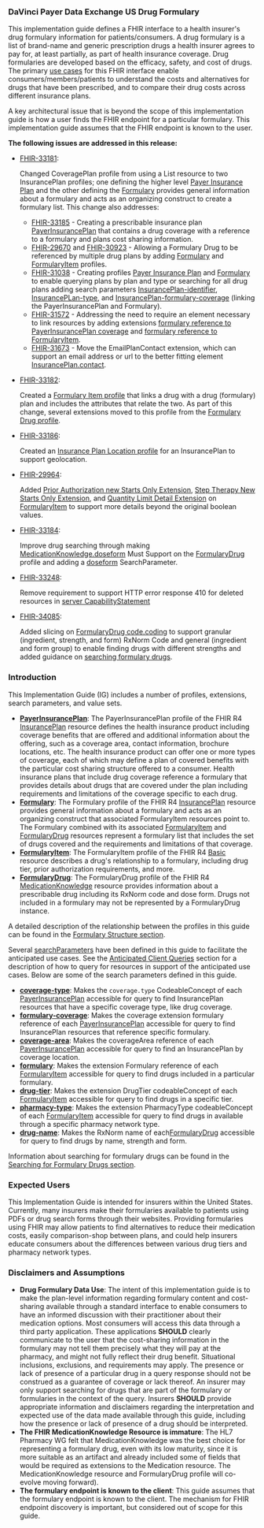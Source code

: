 <a name="drug-formulary"></a>
### DaVinci Payer Data Exchange US Drug Formulary
<p>
  This implementation guide defines a FHIR interface to a health insurer's drug formulary information for patients/consumers. A drug formulary is a list of brand-name and generic prescription drugs a health insurer agrees to pay for, at least partially, as part of health insurance coverage. Drug formularies are developed based on the efficacy, safety, and cost of drugs. The primary <a href="use_cases_and_overview.html#use-cases">use cases</a> for this FHIR interface enable consumers/members/patients to understand the costs and alternatives for drugs that have been prescribed, and to compare their drug costs across different insurance plans.
</p>
<p>
  A key architectural issue that is beyond the scope of this implementation guide is how a user finds the FHIR endpoint for a particular formulary. This implementation guide assumes that the FHIR endpoint is known to the user.
</p>

<div class="stu-note">
 <p>
    <strong>The following issues are addressed in this release:</strong>
  </p>
  <ul>
     <li>
      <a href="https://jira.hl7.org/browse/FHIR-33181">FHIR-33181</a>:
      <p>
        Changed CoveragePlan profile from using a List resource to two InsurancePlan profiles; one defining the higher level <a href="StructureDefinition-usdf-PayerInsurancePlan.html">Payer Insurance Plan</a> and the other defining the <a href="StructureDefinition-usdf-Formulary.html">Formulary</a> provides general information about a formulary and acts as an organizing construct to create a formulary list.
        This change also addresses:
        <ul>
          <li>
            <a href="https://jira.hl7.org/browse/FHIR-33185">FHIR-33185</a> - Creating a prescribable insurance plan <a href="StructureDefinition-usdf-PayerInsurancePlan.html">PayerInsurancePlan</a> that contains a drug coverage with a reference to a formulary and plans cost sharing information.
          </li>
          <li>
            <a href="https://jira.hl7.org/browse/FHIR-29670">FHIR-29670</a> and <a href="https://jira.hl7.org/browse/FHIR-30923">FHIR-30923</a> - Allowing a Formulary Drug to be referenced by multiple drug plans by adding <a href="StructureDefinition-usdf-Formulary.html">Formulary</a> and <a href="StructureDefinition-usdf-FormularyItem.html">FormularyItem</a> profiles.
          </li>
          <li>
            <a href="https://jira.hl7.org/browse/FHIR-31038">FHIR-31038</a> - Creating profiles <a href="StructureDefinition-usdf-PayerInsurancePlan.html">Payer Insurance Plan</a> and <a href="StructureDefinition-usdf-Formulary.html">Formulary</a> to enable querying plans by plan and type or searching for all drug plans adding search parameters <a href="SearchParameter-InsurancePlan-identifier.html">InsurancePlan-identifier</a>, <a href="SearchParameter-InsurancePlan-type.html">InsurancePLan-type</a>, and <a href="SearchParameter-InsurancePlan-formulary-coverage.html">InsurancePlan-formulary-coverage</a> (linking the PayerInsurancePlan and Formulary).
          </li>
          <li>
            <a href="https://jira.hl7.org/browse/FHIR-31572">FHIR-31572</a> - Addressing the need to require an element necessary to link resources by adding extensions <a href="StructureDefinition-usdf-PayerInsurancePlan-definitions.html#InsurancePlan.coverage:drug-coverage.extension:usdf-FormularyReference-extension">formulary reference to PayerInsurancePlan coverage</a> and <a href="StructureDefinition-usdf-FormularyItem-definitions.html#Basic.extension:usdf-FormularyReference-extension">formulary reference to FormularyItem</a>.
          </li>
          <li>
            <a href="https://jira.hl7.org/browse/FHIR-31673">FHIR-31673</a> - Move the EmailPlanContact extension, which can support an email address or url to the better fitting element <a href="StructureDefinition-usdf-PayerInsurancePlan-definitions.html#InsurancePlan.contact">InsurancePlan.contact</a>.
          </li>
        </ul>
      </p>
    </li>
    <li>
      <a href="https://jira.hl7.org/browse/FHIR-33182">FHIR-33182</a>:
      <p>
        Created a <a href="StructureDefinition-usdf-FormularyItem.html">Formulary Item profile</a> that links a drug with a drug (formulary) plan and includes the attributes that relate the two. As part of this change, several extensions moved to this profile from the <a href="StructureDefinition-usdf-FormularyDrug.html">Formulary Drug profile</a>.
      </p>
    </li>
    <li>
      <a href="https://jira.hl7.org/browse/FHIR-33186">FHIR-33186</a>:
      <p>
        Created an <a href="StructureDefinition-usdf-InsurancePlanLocation.html">Insurance Plan Location profile</a> for an InsurancePlan to support geolocation.
      </p>
    </li>
    <li>
      <a href="https://jira.hl7.org/browse/FHIR-29964">FHIR-29964</a>:
      <p>
        Added <a href="StructureDefinition-usdf-PriorAuthorizationNewStartsOnly-extension.html">Prior Authorization new Starts Only Extension</a>, <a href="StructureDefinition-usdf-StepTherapyLimitNewStartsOnly-extension.html">Step Therapy New Starts Only Extension</a>, and <a href="StructureDefinition-usdf-QuantityLimitDetail-extension.html">Quantity Limit Detail Extension</a> on <a href="StructureDefinition-usdf-FormularyItem.html">FormularyItem</a> to support more details beyond the original boolean values.
      </p>
    </li>
    <li>
      <a href="https://jira.hl7.org/browse/FHIR-33184">FHIR-33184</a>:
      <p>
        Improve drug searching through making <a href="StructureDefinition-usdf-FormularyDrug-definitions.html#MedicationKnowledge.doseForm">MedicationKnowledge.doseform</a> Must Support on the <a href="StructureDefinition-usdf-FormularyDrug.html">FormularyDrug</a> profile and adding a <a href="SearchParameter-MedicationKnowledge-doseform.html">doseform</a> SearchParameter.
      </p>
    </li>
    <li>
      <a href="https://jira.hl7.org/browse/FHIR-33248">FHIR-33248</a>:
      <p>
        Remove requirement to support HTTP error response 410 for deleted resources in <a href="CapabilityStatement-usdf-server.html">server CapabilityStatement</a>
      </p>
    </li>
     <li>
      <a href="https://jira.hl7.org/browse/FHIR-34085">FHIR-34085</a>:
      <p>
        Added slicing on <a href="StructureDefinition-usdf-FormularyDrug-definitions.html#MedicationKnowledge.code.coding">FormularyDrug code.coding</a> to support granular (ingredient, strength, and form) RxNorm Code and general (ingredient and form group) to enable finding drugs with different strengths and added guidance on <a href="use_cases_and_overview.html#searching-formulary-drugs">searching formulary drugs</a>. 
      </p>
    </li>
  </ul>
</div>


<a name="introduction"></a>
### Introduction
<p>
  This Implementation Guide (IG) includes a number of profiles, extensions, search parameters, and value sets.
</p>
<ul>
  <li>
    <strong><a href="StructureDefinition-usdf-PayerInsurancePlan.html">PayerInsurancePlan</a></strong>: The PayerInsurancePlan profile of the FHIR R4 <a href="http://hl7.org/fhir/R4/insuranceplan.html">InsurancePlan</a> resource defines the health insurance product including coverage benefits that are offered and additional information about the offering, such as a coverage area, contact information, brochure locations, etc. The health insurance product can offer one or more types of coverage, each of which may define a plan of covered benefits with the particular cost sharing structure offered to a consumer. Health insurance plans that include drug coverage reference a formulary that provides details about drugs that are covered under the plan including requirements and limitations of the coverage specific to each drug.
  </li>
  <li>
    <strong><a href="StructureDefinition-usdf-Formulary.html">Formulary</a></strong>: The Formulary profile of the FHIR R4 <a href="http://hl7.org/fhir/R4/insuranceplan.html">InsurancePlan</a> resource provides general information about a formulary and acts as an organizing construct that associated FormularyItem resources point to. The Formulary combined with its associated <a href="StructureDefinition-usdf-FormularyItem.html">FormularyItem</a> and <a href="StructureDefinition-usdf-FormularyDrug.html">FormularyDrug</a> resources represent a formulary list that includes the set of drugs covered and the requirements and limitations of that coverage.
  </li>
  <li>
    <strong><a href="StructureDefinition-usdf-FormularyItem.html">FormularyItem</a></strong>: The FormularyItem profile of the FHIR R4 <a href="http://hl7.org/fhir/R4/basic.html">Basic</a> resource describes a drug's relationship to a formulary, including drug tier, prior authorization requirements, and more.
  </li>
  <li>
    <strong><a href="StructureDefinition-usdf-FormularyDrug.html">FormularyDrug</a></strong>: The FormularyDrug profile of the FHIR R4 <a href="http://hl7.org/fhir/medicationknowledge.html">MedicationKnowledge</a> resource provides information about a prescribable drug including its RxNorm code and dose form. Drugs not included in a formulary may not be represented by a FormularyDrug instance.
  </li>
</ul>
<p>
  A detailed description of the relationship between the profiles in this guide can be found in the <a href="use_cases_and_overview.html#formulary-structure">Formulary Structure section</a>.
</p>


<p>
  Several <a href="search_parameters.html">searchParameters</a> have been defined in this guide to facilitate the anticipated use cases. See the <a href="queries.html">Anticipated Client Queries</a> section for a description of how to query for resources in support of the anticipated use cases. Below are some of the search parameters defined in this guide.
</p>
<ul>
  <li>
    <strong><a href="SearchParameter-InsurancePlan-coverage-type.html">coverage-type</a></strong>: Makes the <code>coverage.type</code> CodeableConcept of each <a href="StructureDefinition-usdf-PayerInsurancePlan.html">PayerInsurancePlan</a> accessible for query to find InsurancePlan resources that have a specific coverage type, like drug coverage.
  </li>
  <li>
    <strong><a href="SearchParameter-InsurancePlan-formulary-coverage.html">formulary-coverage</a></strong>: Makes the coverage extension formulary reference of each <a href="StructureDefinition-usdf-PayerInsurancePlan.html">PayerInsurancePlan</a> accessible for query to find InsurancePlan resources that reference specific formulary.
  </li>
  <li>
    <strong><a href="SearchParameter-InsurancePlan-coverage-area.html">coverage-area</a></strong>: Makes the coverageArea reference of each <a href="StructureDefinition-usdf-PayerInsurancePlan.html">PayerInsurancePlan</a> accessible for query to find an InsurancePlan by coverage location.
  </li>
  <li>
    <strong><a href="SearchParameter-Basic-formulary.html">formulary</a></strong>: Makes the extension Formulary reference of each <a href="StructureDefinition-usdf-FormularyItem.html">FormularyItem</a> accessible for query to find drugs included in a particular formulary.
  </li>
  <li>
    <strong><a href="SearchParameter-Basic-drug-tier.html">drug-tier</a></strong>: Makes the extension DrugTier codeableConcept of each <a href="StructureDefinition-usdf-FormularyDrug.html">FormularyItem</a> accessible for query to find drugs in a specific tier.
  </li>
  <li>
    <strong><a href="SearchParameter-Basic-pharmacy-type.html">pharmacy-type</a></strong>: Makes the extension PharmacyType codeableConcept of each <a href="StructureDefinition-usdf-FormularyItem.html">FormularyItem</a> accessible for query to find drugs in available through a specific pharmacy network type.
  </li>
  <li>
    <strong><a href="SearchParameter-MedicationKnowledge-drug-name.html">drug-name</a></strong>: Makes the RxNorm name of each<a href="StructureDefinition-usdf-FormularyDrug.html">FormularyDrug</a> accessible for query to find drugs by name, strength and form.
  </li>
</ul>

<p>
  Information about searching for formulary drugs can be found in the <a href="use_cases_and_overview.html#searching-formulary-drugs">Searching for Formulary Drugs section</a>.
</p>


<a name="expected-users"></a>
### Expected Users 
<p>
  This Implementation Guide is intended for insurers within the United States. Currently, many insurers make their formularies available to patients using PDFs or drug search forms through their websites. Providing formularies using FHIR may allow patients to find alternatives to reduce their medication costs, easily comparison-shop between plans, and could help insurers educate consumers about the differences between various drug tiers and pharmacy network types.
</p>

<a name="disclaimers-and-assumptions"></a>
### Disclaimers and Assumptions
<ul>
  <li>
    <strong>Drug Formulary Data Use</strong>: The intent of this implementation guide is to make the plan-level information regarding formulary content and cost-sharing available through a standard interface to enable consumers to have an informed discussion with their practitioner about their medication options. Most consumers will access this data through a third party application. These applications <strong>SHOULD</strong> clearly communicate to the user that the cost-sharing information in the formulary may not tell them precisely what they will pay at the pharmacy, and might not fully reflect their drug benefit. Situational inclusions, exclusions, and requirements may apply. The presence or lack of presence of a particular drug in a query response should not be construed as a guarantee of coverage or lack thereof. An insurer may only support searching for drugs that are part of the formulary or formularies in the context of the query. Insurers <strong>SHOULD</strong> provide appropriate information and disclaimers regarding the interpretation and expected use of the data made available through this guide, including how the presence or lack of presence of a drug should be interpreted.
  </li>
  <li>
    <strong>The FHIR MedicationKnowledge Resource is immature</strong>: The HL7 Pharmacy WG felt that MedicationKnowledge was the best choice for representing a formulary drug, even with its low maturity, since it is more suitable as an artifact and already included some of fields that would be required as extensions to the Medication resource. The MedicationKnowledge resource and FormularyDrug profile will co-evolve moving forward).
  </li>
  <li>
    <strong>The formulary endpoint is known to the client</strong>: This guide assumes that the formulary endpoint is known to the client. The mechanism for FHIR endpoint discovery is important, but considered out of scope for this guide.
  </li>
</ul>



